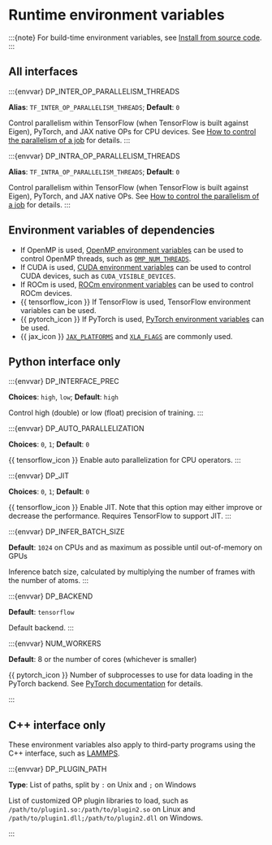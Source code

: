# Runtime environment variables

:::{note}
For build-time environment variables, see [Install from source code](./install/install-from-source.md).
:::

## All interfaces

:::{envvar} DP_INTER_OP_PARALLELISM_THREADS

**Alias**: `TF_INTER_OP_PARALLELISM_THREADS`;
**Default**: `0`

Control parallelism within TensorFlow (when TensorFlow is built against Eigen), PyTorch, and JAX native OPs for CPU devices.
See [How to control the parallelism of a job](./troubleshooting/howtoset_num_nodes.md) for details.
:::

:::{envvar} DP_INTRA_OP_PARALLELISM_THREADS

**Alias**: `TF_INTRA_OP_PARALLELISM_THREADS`;
**Default**: `0`

Control parallelism within TensorFlow (when TensorFlow is built against Eigen), PyTorch, and JAX native OPs.
See [How to control the parallelism of a job](./troubleshooting/howtoset_num_nodes.md) for details.
:::

## Environment variables of dependencies

- If OpenMP is used, [OpenMP environment variables](https://www.openmp.org/spec-html/5.0/openmpch6.html) can be used to control OpenMP threads, such as [`OMP_NUM_THREADS`](https://www.openmp.org/spec-html/5.0/openmpse50.html#x289-20540006.2).
- If CUDA is used, [CUDA environment variables](https://docs.nvidia.com/cuda/cuda-c-programming-guide/index.html#cuda-environment-variables) can be used to control CUDA devices, such as `CUDA_VISIBLE_DEVICES`.
- If ROCm is used, [ROCm environment variables](https://rocm.docs.amd.com/en/latest/conceptual/gpu-isolation.html#environment-variables) can be used to control ROCm devices.
- {{ tensorflow_icon }} If TensorFlow is used, TensorFlow environment variables can be used.
- {{ pytorch_icon }} If PyTorch is used, [PyTorch environment variables](https://pytorch.org/docs/stable/torch_environment_variables.html) can be used.
- {{ jax_icon }} [`JAX_PLATFORMS`](https://jax.readthedocs.io/en/latest/faq.html#controlling-data-and-computation-placement-on-devices) and [`XLA_FLAGS`](https://jax.readthedocs.io/en/latest/gpu_performance_tips.html#xla-performance-flags) are commonly used.

## Python interface only

:::{envvar} DP_INTERFACE_PREC

**Choices**: `high`, `low`; **Default**: `high`

Control high (double) or low (float) precision of training.
:::

:::{envvar} DP_AUTO_PARALLELIZATION

**Choices**: `0`, `1`; **Default**: `0`

{{ tensorflow_icon }} Enable auto parallelization for CPU operators.
:::

:::{envvar} DP_JIT

**Choices**: `0`, `1`; **Default**: `0`

{{ tensorflow_icon }} Enable JIT. Note that this option may either improve or decrease the performance. Requires TensorFlow to support JIT.
:::

:::{envvar} DP_INFER_BATCH_SIZE

**Default**: `1024` on CPUs and as maximum as possible until out-of-memory on GPUs

Inference batch size, calculated by multiplying the number of frames with the number of atoms.
:::

:::{envvar} DP_BACKEND

**Default**: `tensorflow`

Default backend.
:::

:::{envvar} NUM_WORKERS

**Default**: 8 or the number of cores (whichever is smaller)

{{ pytorch_icon }} Number of subprocesses to use for data loading in the PyTorch backend.
See [PyTorch documentation](https://pytorch.org/docs/stable/data.html) for details.

:::

## C++ interface only

These environment variables also apply to third-party programs using the C++ interface, such as [LAMMPS](./third-party/lammps-command.md).

:::{envvar} DP_PLUGIN_PATH

**Type**: List of paths, split by `:` on Unix and `;` on Windows

List of customized OP plugin libraries to load, such as `/path/to/plugin1.so:/path/to/plugin2.so` on Linux and `/path/to/plugin1.dll;/path/to/plugin2.dll` on Windows.

:::
